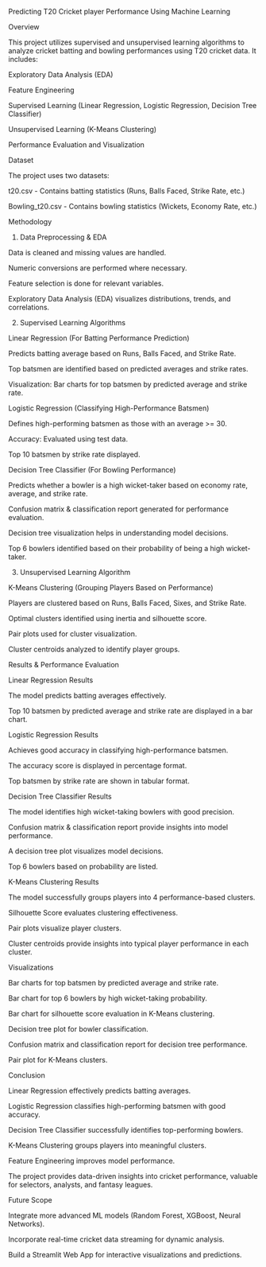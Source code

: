Predicting T20 Cricket player Performance Using Machine Learning

Overview

This project utilizes supervised and unsupervised learning algorithms to analyze cricket batting and bowling performances using T20 cricket data. It includes:

Exploratory Data Analysis (EDA)

Feature Engineering

Supervised Learning (Linear Regression, Logistic Regression, Decision Tree Classifier)

Unsupervised Learning (K-Means Clustering)

Performance Evaluation and Visualization

Dataset

The project uses two datasets:

t20.csv - Contains batting statistics (Runs, Balls Faced, Strike Rate, etc.)

Bowling_t20.csv - Contains bowling statistics (Wickets, Economy Rate, etc.)

Methodology

1. Data Preprocessing & EDA

Data is cleaned and missing values are handled.

Numeric conversions are performed where necessary.

Feature selection is done for relevant variables.

Exploratory Data Analysis (EDA) visualizes distributions, trends, and correlations.

2. Supervised Learning Algorithms

Linear Regression (For Batting Performance Prediction)

Predicts batting average based on Runs, Balls Faced, and Strike Rate.

Top batsmen are identified based on predicted averages and strike rates.

Visualization: Bar charts for top batsmen by predicted average and strike rate.

Logistic Regression (Classifying High-Performance Batsmen)

Defines high-performing batsmen as those with an average >= 30.

Accuracy: Evaluated using test data.

Top 10 batsmen by strike rate displayed.

Decision Tree Classifier (For Bowling Performance)

Predicts whether a bowler is a high wicket-taker based on economy rate, average, and strike rate.

Confusion matrix & classification report generated for performance evaluation.

Decision tree visualization helps in understanding model decisions.

Top 6 bowlers identified based on their probability of being a high wicket-taker.

3. Unsupervised Learning Algorithm

K-Means Clustering (Grouping Players Based on Performance)

Players are clustered based on Runs, Balls Faced, Sixes, and Strike Rate.

Optimal clusters identified using inertia and silhouette score.

Pair plots used for cluster visualization.

Cluster centroids analyzed to identify player groups.

Results & Performance Evaluation

Linear Regression Results

The model predicts batting averages effectively.

Top 10 batsmen by predicted average and strike rate are displayed in a bar chart.

Logistic Regression Results

Achieves good accuracy in classifying high-performance batsmen.

The accuracy score is displayed in percentage format.

Top batsmen by strike rate are shown in tabular format.

Decision Tree Classifier Results

The model identifies high wicket-taking bowlers with good precision.

Confusion matrix & classification report provide insights into model performance.

A decision tree plot visualizes model decisions.

Top 6 bowlers based on probability are listed.

K-Means Clustering Results

The model successfully groups players into 4 performance-based clusters.

Silhouette Score evaluates clustering effectiveness.

Pair plots visualize player clusters.

Cluster centroids provide insights into typical player performance in each cluster.

Visualizations

Bar charts for top batsmen by predicted average and strike rate.

Bar chart for top 6 bowlers by high wicket-taking probability.

Bar chart for silhouette score evaluation in K-Means clustering.

Decision tree plot for bowler classification.

Confusion matrix and classification report for decision tree performance.

Pair plot for K-Means clusters.

Conclusion

Linear Regression effectively predicts batting averages.

Logistic Regression classifies high-performing batsmen with good accuracy.

Decision Tree Classifier successfully identifies top-performing bowlers.

K-Means Clustering groups players into meaningful clusters.

Feature Engineering improves model performance.

The project provides data-driven insights into cricket performance, valuable for selectors, analysts, and fantasy leagues.

Future Scope

Integrate more advanced ML models (Random Forest, XGBoost, Neural Networks).

Incorporate real-time cricket data streaming for dynamic analysis.

Build a Streamlit Web App for interactive visualizations and predictions.

